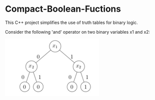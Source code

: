 # Compact-Boolean-Fuctions

This C++ project simplifies the use of truth tables for binary logic.

Consider the following 'and' operator on two binary variables x1 and x2:



![image](https://github.com/ppaul101/Compact-Boolean-Fuctions/blob/master/Compact-Boolean-Fuctions/Images%20for%20readme/Binary%20tree.jpg)
